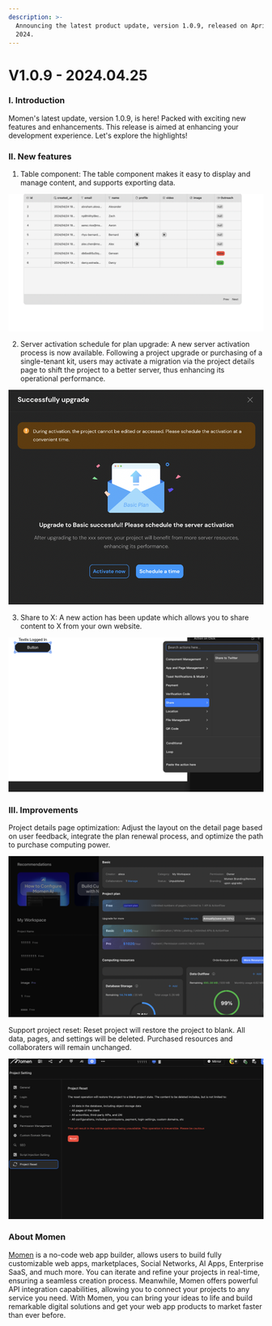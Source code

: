 ```yaml
---
description: >-
  Announcing the latest product update, version 1.0.9, released on April 25th,
  2024.
---
```


# V1.0.9 - 2024.04.25

### **I. Introduction**

Momen's latest update, version 1.0.9, is here! Packed with exciting new features and enhancements. This release is aimed at enhancing your development experience. Let's explore the highlights!

### **II. New features**

1. Table component: The table component makes it easy to display and manage content, and supports exporting data.

![](<../.gitbook/assets/0 (18).png>)

2. Server activation schedule for plan upgrade: A new server activation process is now available. Following a project upgrade or purchasing of a single-tenant kit, users may activate a migration via the project details page to shift the project to a better server, thus enhancing its operational performance.

![](<../.gitbook/assets/1 (18).png>)

3. Share to X: A new action has been update which allows you to share content to X from your own website.

![](<../.gitbook/assets/2 (15).png>)

### **III. Improvements**

Project details page optimization: Adjust the layout on the detail page based on user feedback, integrate the plan renewal process, and optimize the path to purchase computing power.

![](<../.gitbook/assets/3 (10).png>)

Support project reset: Reset project will restore the project to blank. All data, pages, and settings will be deleted. Purchased resources and collaboraters will remain unchanged.

![](<../.gitbook/assets/4 (10).png>)

### **About Momen**

[Momen](https://momen.app/?channel=blog-about) is a no-code web app builder, allows users to build fully customizable web apps, marketplaces, Social Networks, AI Apps, Enterprise SaaS, and much more. You can iterate and refine your projects in real-time, ensuring a seamless creation process. Meanwhile, Momen offers powerful API integration capabilities, allowing you to connect your projects to any service you need. With Momen, you can bring your ideas to life and build remarkable digital solutions and get your web app products to market faster than ever before.

